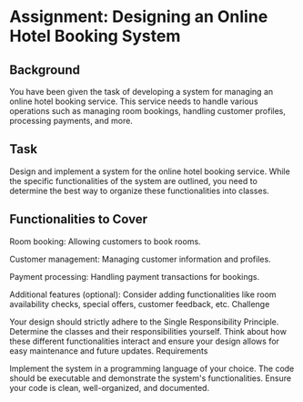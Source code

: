 # Assignment: Designing an Online Hotel Booking System

## Background

You have been given the task of developing a system for managing an online hotel booking service. This service needs to handle various operations such as managing room bookings, handling customer profiles, processing payments, and more.

## Task

Design and implement a system for the online hotel booking service. While the specific functionalities of the system are outlined, you need to determine the best way to organize these functionalities into classes.

## Functionalities to Cover

Room booking: Allowing customers to book rooms.

Customer management: Managing customer information and profiles.

Payment processing: Handling payment transactions for bookings.

Additional features (optional): Consider adding functionalities like room availability checks, special offers, customer feedback, etc.
Challenge

Your design should strictly adhere to the Single Responsibility Principle. Determine the classes and their responsibilities yourself.
Think about how these different functionalities interact and ensure your design allows for easy maintenance and future updates.
Requirements

Implement the system in a programming language of your choice.
The code should be executable and demonstrate the system's functionalities.
Ensure your code is clean, well-organized, and documented.
